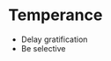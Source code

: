 # Temperance

* Delay gratification<!-- .element: class="fragment" -->
* Be selective<!-- .element: class="fragment" -->
